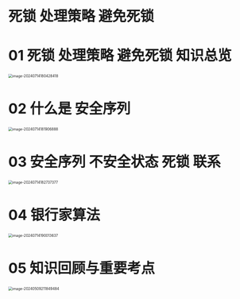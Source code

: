 # 死锁 处理策略 避免死锁



# 01 死锁 处理策略 避免死锁 知识总览

<img src="https://cvp.oss-cn-shanghai.aliyuncs.com/picgo/202407141804594.png" alt="image-20240714180428418" style="zoom:50%;" />



# 02 什么是 安全序列

<img src="https://cvp.oss-cn-shanghai.aliyuncs.com/picgo/202407141819438.png" alt="image-20240714181906888" style="zoom:50%;" />



# 03 安全序列 不安全状态 死锁 联系

<img src="https://cvp.oss-cn-shanghai.aliyuncs.com/picgo/202407141827510.png" alt="image-20240714182737377" style="zoom:50%;" />



# 04 银行家算法

<img src="https://cvp.oss-cn-shanghai.aliyuncs.com/picgo/202407141900087.png" alt="image-20240714190013637" style="zoom:50%;" />



# 05 知识回顾与重要考点

<img src="https://cvp.oss-cn-shanghai.aliyuncs.com/picgo/202405092118650.png" alt="image-20240509211849484" style="zoom:50%;" />